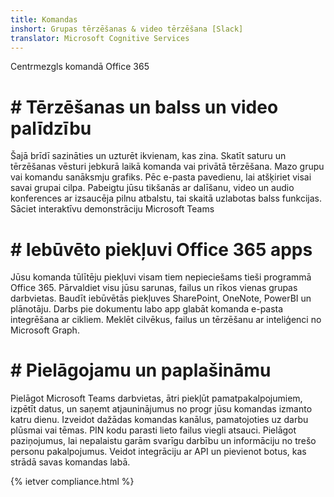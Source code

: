 ```yaml
---
title: Komandas
inshort: Grupas tērzēšanas & video tērzēšana [Slack]
translator: Microsoft Cognitive Services
---
```



Centrmezgls komandā Office 365 

# # Tērzēšanas un balss un video palīdzību
Šajā brīdī sazināties un uzturēt ikvienam, kas zina. Skatīt saturu un tērzēšanas vēsturi jebkurā laikā komanda vai privātā tērzēšana. Mazo grupu vai komandu sanāksmju grafiks. Pēc e-pasta pavedienu, lai atšķiriet visai savai grupai cilpa. Pabeigtu jūsu tikšanās ar dalīšanu, video un audio konferences ar izsaucēja pilnu atbalstu, tai skaitā uzlabotas balss funkcijas. 
Sāciet interaktīvu demonstrāciju Microsoft Teams 

# # Iebūvēto piekļuvi Office 365 apps
Jūsu komanda tūlītēju piekļuvi visam tiem nepieciešams tieši programmā Office 365. Pārvaldiet visu jūsu sarunas, failus un rīkos vienas grupas darbvietas. Baudīt iebūvētās piekļuves SharePoint, OneNote, PowerBI un plānotāju. Darbs pie dokumentu labo app glabāt komanda e-pasta integrēšana ar cikliem. Meklēt cilvēkus, failus un tērzēšanu ar inteliģenci no Microsoft Graph. 

# # Pielāgojamu un paplašināmu
Pielāgot Microsoft Teams darbvietas, ātri piekļūt pamatpakalpojumiem, izpētīt datus, un saņemt atjauninājumus no progr jūsu komandas izmanto katru dienu. Izveidot dažādas komandas kanālus, pamatojoties uz darbu plūsmai vai tēmas. PIN kodu parasti lieto failus viegli atsauci. Pielāgot paziņojumus, lai nepalaistu garām svarīgu darbību un informāciju no trešo personu pakalpojumus. Veidot integrāciju ar API un pievienot botus, kas strādā savas komandas labā. 




{% ietver compliance.html %}

